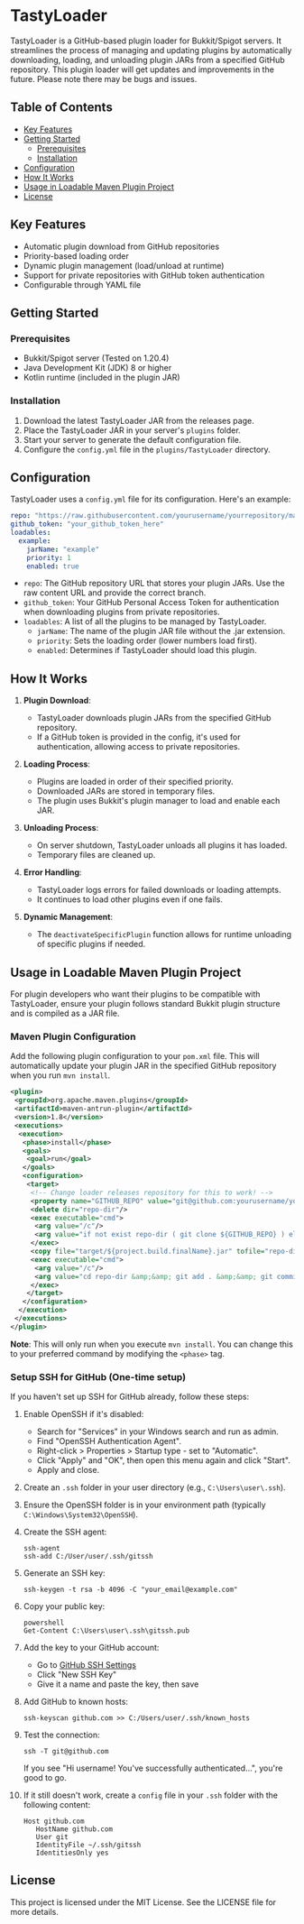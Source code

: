 # TastyLoader

TastyLoader is a GitHub-based plugin loader for Bukkit/Spigot servers. It streamlines the process of managing and updating plugins by automatically downloading, loading, and unloading plugin JARs from a specified GitHub repository. This plugin loader will get updates and improvements in the future. Please note there may be bugs and issues.

## Table of Contents
- [Key Features](#key-features)
- [Getting Started](#getting-started)
  - [Prerequisites](#prerequisites)
  - [Installation](#installation)
- [Configuration](#configuration)
- [How It Works](#how-it-works)
- [Usage in Loadable Maven Plugin Project](#usage-in-loadable-maven-plugin-project)
- [License](#license)

## Key Features

- Automatic plugin download from GitHub repositories
- Priority-based loading order
- Dynamic plugin management (load/unload at runtime)
- Support for private repositories with GitHub token authentication
- Configurable through YAML file

## Getting Started

### Prerequisites

- Bukkit/Spigot server (Tested on 1.20.4)
- Java Development Kit (JDK) 8 or higher
- Kotlin runtime (included in the plugin JAR)

### Installation

1. Download the latest TastyLoader JAR from the releases page.
2. Place the TastyLoader JAR in your server's `plugins` folder.
3. Start your server to generate the default configuration file.
4. Configure the `config.yml` file in the `plugins/TastyLoader` directory.

## Configuration

TastyLoader uses a `config.yml` file for its configuration. Here's an example:

```yaml
repo: "https://raw.githubusercontent.com/yourusername/yourrepository/main"
github_token: "your_github_token_here"
loadables:
  example:
    jarName: "example"
    priority: 1
    enabled: true
```

- `repo`: The GitHub repository URL that stores your plugin JARs. Use the raw content URL and provide the correct branch.
- `github_token`: Your GitHub Personal Access Token for authentication when downloading plugins from private repositories.
- `loadables`: A list of all the plugins to be managed by TastyLoader.
  - `jarName`: The name of the plugin JAR file without the .jar extension.
  - `priority`: Sets the loading order (lower numbers load first).
  - `enabled`: Determines if TastyLoader should load this plugin.

## How It Works

1. **Plugin Download**: 
   - TastyLoader downloads plugin JARs from the specified GitHub repository.
   - If a GitHub token is provided in the config, it's used for authentication, allowing access to private repositories.

2. **Loading Process**: 
   - Plugins are loaded in order of their specified priority.
   - Downloaded JARs are stored in temporary files.
   - The plugin uses Bukkit's plugin manager to load and enable each JAR.

3. **Unloading Process**: 
   - On server shutdown, TastyLoader unloads all plugins it has loaded.
   - Temporary files are cleaned up.

4. **Error Handling**: 
   - TastyLoader logs errors for failed downloads or loading attempts.
   - It continues to load other plugins even if one fails.

5. **Dynamic Management**: 
   - The `deactivateSpecificPlugin` function allows for runtime unloading of specific plugins if needed.

## Usage in Loadable Maven Plugin Project

For plugin developers who want their plugins to be compatible with TastyLoader, ensure your plugin follows standard Bukkit plugin structure and is compiled as a JAR file.

### Maven Plugin Configuration

Add the following plugin configuration to your `pom.xml` file. This will automatically update your plugin JAR in the specified GitHub repository when you run `mvn install`.

```xml
<plugin>
 <groupId>org.apache.maven.plugins</groupId>
 <artifactId>maven-antrun-plugin</artifactId>
 <version>1.8</version>
 <executions>
  <execution>
   <phase>install</phase>
   <goals>
    <goal>run</goal>
   </goals>
   <configuration>
    <target>
     <!-- Change loader releases repository for this to work! -->
     <property name="GITHUB_REPO" value="git@github.com:yourusername/your-plugin-repo"/>
     <delete dir="repo-dir"/>
     <exec executable="cmd">
      <arg value="/c"/>
      <arg value="if not exist repo-dir ( git clone ${GITHUB_REPO} ) else ( cd repo-dir &amp;&amp; git pull ${GITHUB_REPO} &amp;&amp; cd .. )"/>
     </exec>
     <copy file="target/${project.build.finalName}.jar" tofile="repo-dir/${project.build.finalName}.jar"/>
     <exec executable="cmd">
      <arg value="/c"/>
      <arg value="cd repo-dir &amp;&amp; git add . &amp;&amp; git commit -m &quot;Updated jar&quot; &amp;&amp; git push ${GITHUB_REPO}"/>
     </exec>
    </target>
   </configuration>
  </execution>
 </executions>
</plugin>
```

**Note**: This will only run when you execute `mvn install`. You can change this to your preferred command by modifying the `<phase>` tag.

### Setup SSH for GitHub (One-time setup)

If you haven't set up SSH for GitHub already, follow these steps:

1. Enable OpenSSH if it's disabled:
   - Search for "Services" in your Windows search and run as admin.
   - Find "OpenSSH Authentication Agent".
   - Right-click > Properties > Startup type - set to "Automatic".
   - Click "Apply" and "OK", then open this menu again and click "Start".
   - Apply and close.

2. Create an `.ssh` folder in your user directory (e.g., `C:\Users\user\.ssh`).

3. Ensure the OpenSSH folder is in your environment path (typically `C:\Windows\System32\OpenSSH`).

4. Create the SSH agent:
   ```
   ssh-agent
   ssh-add C:/User/user/.ssh/gitssh
   ```

5. Generate an SSH key:
   ```
   ssh-keygen -t rsa -b 4096 -C "your_email@example.com"
   ```

6. Copy your public key:
   ```
   powershell
   Get-Content C:\Users\user\.ssh\gitssh.pub
   ```

7. Add the key to your GitHub account:
   - Go to [GitHub SSH Settings](https://github.com/settings/keys)
   - Click "New SSH Key"
   - Give it a name and paste the key, then save

8. Add GitHub to known hosts:
   ```
   ssh-keyscan github.com >> C:/Users/user/.ssh/known_hosts
   ```

9. Test the connection:
   ```
   ssh -T git@github.com
   ```
   If you see "Hi username! You've successfully authenticated...", you're good to go.

10. If it still doesn't work, create a `config` file in your `.ssh` folder with the following content:
    ```
    Host github.com
       HostName github.com
       User git
       IdentityFile ~/.ssh/gitssh
       IdentitiesOnly yes
    ```

## License

This project is licensed under the MIT License. See the LICENSE file for more details.